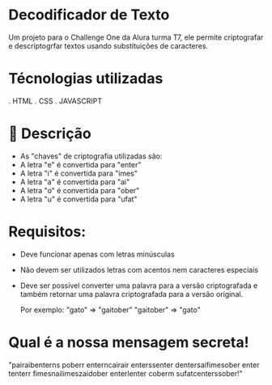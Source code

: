 # Decodificador de Texto

Um projeto para o Challenge One da Alura turma T7, ele permite criptografar e descriptogrfar textos usando substituições de caracteres. 

 # Técnologias utilizadas
  . HTML
  . CSS
  . JAVASCRIPT

 # :hammer: Descrição

  * As "chaves" de criptografia utilizadas são:
  * A letra "e" é convertida para "enter"
  * A letra "i" é convertida para "imes"
  * A letra "a" é convertida para "ai"
  * A letra "o" é convertida para "ober"
  * A letra "u" é convertida para "ufat"

 # Requisitos:

 * Deve funcionar apenas com letras minúsculas
 * Não devem ser utilizados letras com acentos nem caracteres especiais
 * Deve ser possível converter uma palavra para a versão criptografada e também retornar uma palavra criptografada para a versão original.

   Por exemplo:
  "gato" => "gaitober"
  "gaitober" => "gato"

 # Qual é a nossa mensagem secreta!

"pairaibenterns poberr enterncairair enterssenter dentersaifimesober enter tenterr fimesnailimeszaidober enterlenter coberm sufatcenterssober!"
